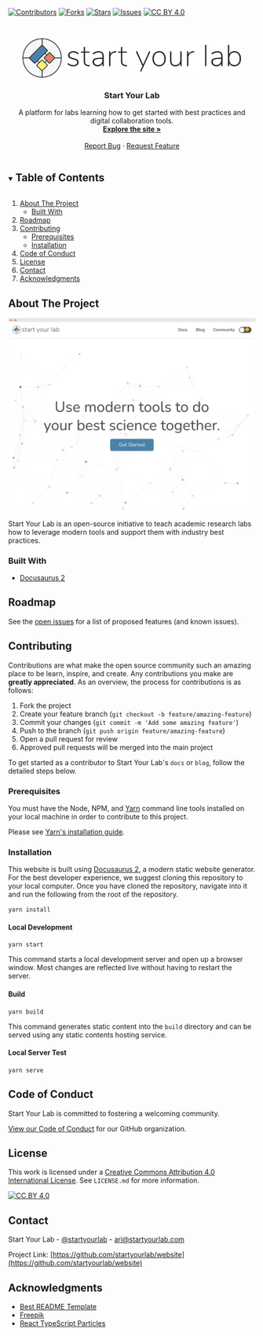 <!--
*** We're using markdown "reference style" links for readability.
*** Reference links are enclosed in brackets [ ] instead of parentheses ( ).
*** TODO: See the bottom of this document for the declaration of the reference variables
*** for contributors-url, forks-url, etc. Alternative option for links:
*** https://www.markdownguide.org/basic-syntax/#reference-style-links
-->
[![Contributors][contributors-shield]][contributors-url]
[![Forks][forks-shield]][forks-url]
[![Stars][stars-shield]][stars-url]
[![Issues][issues-shield]][issues-url]
[![CC BY 4.0][cc-by-shield]][cc-by]

<!-- PROJECT LOGO -->
<br />
<p align="center">
  <a href="https://github.com/startyourlab/website">
    <img src="static/img/logo.png" alt="Logo" height="80">
  </a>

  <h3 align="center">Start Your Lab</h3>

  <p align="center">
    A platform for labs learning how to get started with best practices and digital collaboration tools.
    <br />
    <a href="https://www.startyourlab.com"><strong>Explore the site »</strong></a>
    <br />
    <br />
    <a href="https://github.com/startyourlab/website/issues">Report Bug</a>
    ·
    <a href="https://github.com/startyourlab/website/issues">Request Feature</a>
  </p>
</p>



<!-- TABLE OF CONTENTS -->
<details open="open">
  <summary><h2 style="display: inline-block">Table of Contents</h2></summary>
  <ol>
    <li>
      <a href="#about-the-project">About The Project</a>
      <ul>
        <li><a href="#built-with">Built With</a></li>
      </ul>
    </li>
    <li><a href="#roadmap">Roadmap</a></li>
    <li>
      <a href="#contributing">Contributing</a>
      <ul>
        <li><a href="#prerequisites">Prerequisites</a></li>
        <li><a href="#installation">Installation</a></li>
      </ul>
    </li>
    <li><a href="#code-of-conduct">Code of Conduct</a></li>
    <li><a href="#license">License</a></li>
    <li><a href="#contact">Contact</a></li>
    <li><a href="#acknowledgments">Acknowledgments</a></li>
  </ol>
</details>

## About The Project

[![Start Your Lab Screen Shot][product-screenshot]](https://www.startyourlab.com)

Start Your Lab is an open-source initiative to teach academic research
labs how to leverage modern tools and support them with industry best practices.

### Built With

* [Docusaurus 2](https://v2.docusaurus.io/)

<!-- TODO: ROADMAP -->
## Roadmap

See the [open issues](https://github.com/startyourlab/website/issues) for a list of proposed features (and known issues).

<!-- TODO: CONTRIBUTING -->
## Contributing

Contributions are what make the open source community such an amazing place to be
learn, inspire, and create. Any contributions you make are **greatly appreciated**.
As an overview, the process for contributions is as follows:

1. Fork the project
3. Create your feature branch (`git checkout -b feature/amazing-feature`)
4. Commit your changes (`git commit -m 'Add some amazing feature'`)
5. Push to the branch (`git push origin feature/amazing-feature`)
6. Open a pull request for review
7. Approved pull requests will be merged into the main project

To get started as a contributor to Start Your Lab's `docs` or `blog`, follow the detailed
steps below.

### Prerequisites

You must have the Node, NPM, and [Yarn](https://yarnpkg.com)
command line tools installed on your local machine in order to contribute to this project.

Please see [Yarn's installation guide](https://yarnpkg.com/getting-started/install).

### Installation

This website is built using [Docusaurus 2](https://v2.docusaurus.io/), a modern static website generator.
For the best developer experience, we suggest cloning this repository to your local computer. Once you
have cloned the repository, navigate into it and run the following from the root of the repository.

```console
yarn install
```

#### Local Development

```console
yarn start
```

This command starts a local development server and open up a browser window. Most changes are reflected live without having to restart the server.

#### Build

```console
yarn build
```

This command generates static content into the `build` directory and can be served using any static contents hosting service.

#### Local Server Test

```console
yarn serve
```

## Code of Conduct

Start Your Lab is committed to fostering a welcoming community.

[View our Code of Conduct](https://github.com/startyourlab/.github/tree/main/CODE_OF_CONDUCT.md) for our GitHub organization.

<!-- LICENSE -->
## License

This work is licensed under a [Creative Commons Attribution 4.0 International License][cc-by]. See `LICENSE.md` for more information.

[![CC BY 4.0][cc-by-image]][cc-by]

<!-- CONTACT -->
## Contact

Start Your Lab - [@startyourlab](https://twitter.com/startyourlab) - ari@startyourlab.com

Project Link: [https://github.com/startyourlab/website](https://github.com/startyourlab/website)

<!-- ACKNOWLEDGMENTS -->
## Acknowledgments

* [Best README Template](https://github.com/othneildrew/Best-README-Template)
* [Freepik](https://www.freepik.com/)
* [React TypeScript Particles](https://www.npmjs.com/package/react-tsparticles)

<!-- MARKDOWN LINKS & IMAGES -->
<!-- https://www.markdownguide.org/basic-syntax/#reference-style-links -->
[contributors-shield]: https://img.shields.io/github/contributors/startyourlab/website?style=for-the-badge
[contributors-url]: https://github.com/startyourlab/website/graphs/contributors
[forks-shield]: https://img.shields.io/github/forks/startyourlab/website?style=for-the-badge
[forks-url]: https://github.com/staryourlab/website/network/members
[stars-shield]: https://img.shields.io/github/stars/startyourlab/website?style=for-the-badge
[stars-url]: https://github.com/staryourlab/website/stargazers
[issues-shield]: https://img.shields.io/github/issues/startyourlab/website?style=for-the-badge
[issues-url]: https://github.com/staryourlab/website/issues

[cc-by]: http://creativecommons.org/licenses/by/4.0/
[cc-by-image]: https://i.creativecommons.org/l/by/4.0/88x31.png
[cc-by-shield]: https://img.shields.io/badge/License-CC%20BY%204.0-lightgrey.svg?style=for-the-badge

[product-screenshot]: static/img/product-screenshot.png
